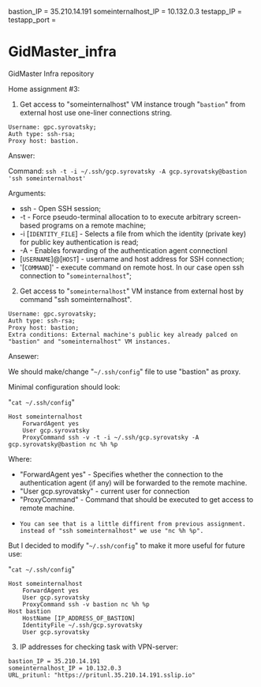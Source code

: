 bastion_IP = 35.210.14.191
someinternalhost_IP = 10.132.0.3
testapp_IP = 
testapp_port = 

# GidMaster_infra
GidMaster Infra repository

Home assignment #3:
1. Get access to "someinternalhost" VM instance trough "`bastion`" from external host use one-liner connections string.
```
Username: gpc.syrovatsky;
Auth type: ssh-rsa;
Proxy host: bastion.
```
Answer:

Command: `ssh -t -i ~/.ssh/gcp.syrovatsky -A gcp.syrovatsky@bastion 'ssh someinternalhost'`  

Arguments:
* ssh - Open SSH session;
* -t - Force pseudo-terminal allocation to to execute arbitrary screen-based programs on	a remote machine;
* -i [`IDENTITY_FILE`] - Selects a file from which the identity (private key) for public key authentication	is read;
* -A - Enables forwarding	of the authentication agent connectionl
* [`USERNAME`]@[`HOST`] - username and host address for SSH connection;
* '[`COMMAND`]' - execute command on remote host. In our case open ssh connection to "`someinternalhost`";

2. Get access to "`someinternalhost`" VM instance from external host by command "ssh someinternalhost".
```
Username: gpc.syrovatsky;
Auth type: ssh-rsa;
Proxy host: bastion;
Extra conditions: External machine's public key already palced on "bastion" and "someinternalhost" VM instances.
```
Ansewer:

We should make/change "`~/.ssh/config`" file to use "bastion" as proxy.

Minimal configuration should look:

"`cat ~/.ssh/config`"
```
Host someinternalhost
    ForwardAgent yes
    User gcp.syrovatsky
    ProxyCommand ssh -v -t -i ~/.ssh/gcp.syrovatsky -A gcp.syrovatsky@bastion nc %h %p
```
Where:
* "ForwardAgent yes" - Specifies whether the connection to the authentication agent (if any) will be forwarded to the remote machine.
* "User gcp.syrovatsky" - current user for connection
* "ProxyCommand" - Command that should be executed to get access to remote machine.
*     You can see that is a little diffirent from previous assignment. instead of "ssh someinternalhost" we use "nc %h %p".

But I decided to modify "`~/.ssh/config`" to make it more useful for future use:

"`cat ~/.ssh/config`"
```
Host someinternalhost
    ForwardAgent yes
    User gcp.syrovatsky
    ProxyCommand ssh -v bastion nc %h %p
Host bastion
    HostName [IP_ADDRESS_OF_BASTION]
    IdentityFile ~/.ssh/gcp.syrovatsky
    User gcp.syrovatsky
```

3. IP addresses for checking task with VPN-server:
```
bastion_IP = 35.210.14.191
someinternalhost_IP = 10.132.0.3    
URL_pritunl: "https://pritunl.35.210.14.191.sslip.io"
```

